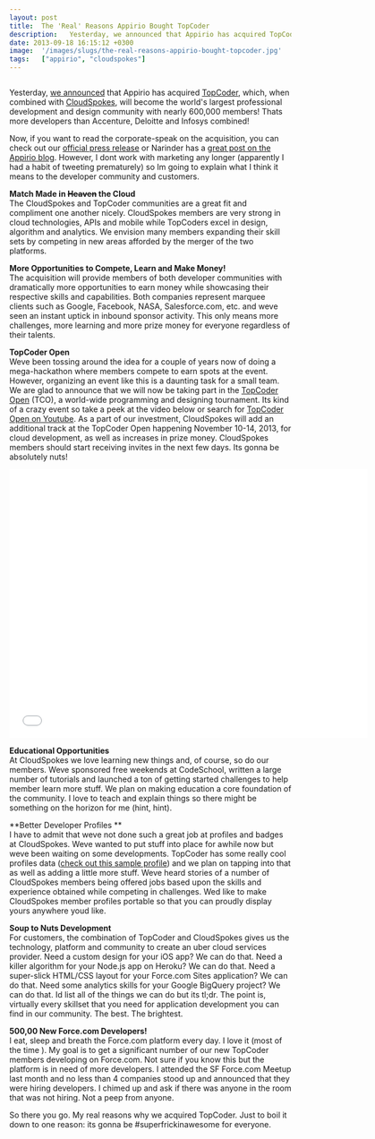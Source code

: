 ```yaml
---
layout: post
title:  The 'Real' Reasons Appirio Bought TopCoder
description:   Yesterday, we announced that Appirio has acquired TopCoder , which, when combined with CloudSpokes , will become the worlds largest professional development and design community with nearly 600,000 members! Thats more developers than Accenture, Deloitte and Infosys combined!  Now, if you want to read the corporate-speak on the acquisition, you can check out our official press release or Narinder has a great post on the Appirio blog  . However, I dont work with marketing any longer (apparentl
date: 2013-09-18 16:15:12 +0300
image:  '/images/slugs/the-real-reasons-appirio-bought-topcoder.jpg'
tags:   ["appirio", "cloudspokes"]
---
```

<p><img src="http://res.cloudinary.com/blog-jeffdouglas-com/image/upload/v1400327590/CS_TC_ncfs8z.png" alt="" ></p>
<p>Yesterday, <a href="http://www.cloudspokes.com/press/september-17-2013">we announced</a> that Appirio has acquired <a href="http://www.topcoder.com">TopCoder</a>, which, when combined with <a href="http://www.cloudspokes.com">CloudSpokes</a>, will become the world's largest professional development and design community with nearly 600,000 members! Thats more developers than Accenture, Deloitte and Infosys combined!</p>
<p>Now, if you want to read the corporate-speak on the acquisition, you can check out our <a href="http://appirio.com/category/press-releases/2013/09/appirio-acquires-topcoder-creating-worlds-largest-professional-development-design-community/">official press release</a> or Narinder has a <a href="http://appirio.com/category/business-blog/it/2013/09/appirio-combined-topcoder-cloudspokes-uber-cloud-services-company/">great post on the Appirio blog</a>. However, I dont work with marketing any longer (apparently I had a habit of tweeting prematurely) so Im going to explain what I think it means to the developer community and customers.</p>
<p><strong>Match Made in <del datetime="2013-09-18T17:05:27+00:00">Heaven</del> the Cloud</strong><br>
The CloudSpokes and TopCoder communities are a great fit and compliment one another nicely. CloudSpokes members are very strong in cloud technologies, APIs and mobile while TopCoders excel in design, algorithm and analytics. We envision many members expanding their skill sets by competing in new areas afforded by the merger of the two platforms.</p>
<p><strong>More Opportunities to Compete, Learn and Make Money!</strong><br>
The acquisition will provide members of both developer communities with dramatically more opportunities to earn money while showcasing their respective skills and capabilities. Both companies represent marquee clients such as Google, Facebook, NASA, Salesforce.com, etc. and weve seen an instant uptick in inbound sponsor activity. This only means more challenges, more learning and more prize money for everyone regardless of their talents.</p>
<p><strong>TopCoder Open</strong><br>
Weve been tossing around the idea for a couple of years now of doing a mega-hackathon where members compete to earn spots at the event. However, organizing an event like this is a daunting task for a small team. We are glad to announce that we will now be taking part in the <a href="http://community.topcoder.com/tco13/">TopCoder Open</a> (TCO), a world-wide programming and designing tournament. Its kind of a crazy event so take a peek at the video below or search for <a href="http://www.youtube.com/results?search_query=topcoder+open&oq=topcoder+open&gs_l=youtube.3...496.3177.0.3358.16.13.3.0.0.0.132.1110.11j2.13.0...0.0...1ac.1.11.youtube.v8q6w0c3kwg">TopCoder Open on Youtube</a>. As a part of our investment, CloudSpokes will add an additional track at the TopCoder Open happening November 10-14, 2013, for cloud development, as well as increases in prize money. CloudSpokes members should start receiving invites in the next few days. Its gonna be absolutely nuts!</p>
<div class="flex-video"><iframe width="640" height="480" src="//www.youtube.com/embed/7YgWtpnPdZc" frameborder="0" allowfullscreen></iframe></div>
<p><strong>Educational Opportunities</strong><br>
At CloudSpokes we love learning new things and, of course, so do our members. Weve sponsored free weekends at CodeSchool, written a large number of tutorials and launched a ton of getting started challenges to help member learn more stuff. We plan on making education a core foundation of the community. I love to teach and explain things so there might be something on the horizon for me (hint, hint).</p>
<p>**Better Developer Profiles **<br>
I have to admit that weve not done such a great job at profiles and badges at CloudSpokes. Weve wanted to put stuff into place for awhile now but weve been waiting on some developments. TopCoder has some really cool profiles data (<a href="http://community.topcoder.com/tc?module=MemberProfile&cr=22263204&tab=alg">check out this sample profile</a>) and we plan on tapping into that as well as adding a little more stuff. Weve heard stories of a number of CloudSpokes members being offered jobs based upon the skills and experience obtained while competing in challenges. Wed like to make CloudSpokes member profiles portable so that you can proudly display yours anywhere youd like.</p>
<p><strong>Soup to Nuts Development</strong><br>
For customers, the combination of TopCoder and CloudSpokes gives us the technology, platform and community to create an uber cloud services provider. Need a custom design for your iOS app? We can do that. Need a killer algorithm for your Node.js app on Heroku? We can do that. Need a super-slick HTML/CSS layout for your Force.com Sites application? We can do that. Need some analytics skills for your Google BigQuery project? We can do that. Id list all of the things we can do but its tl;dr. The point is, virtually every skillset that you need for application development you can find in our community. The best. The brightest.</p>
<p><strong>500,00 New Force.com Developers!</strong><br>
I eat, sleep and breath the Force.com platform every day. I love it (most of the time <g>). My goal is to get a significant number of our new TopCoder members developing on Force.com. Not sure if you know this but the platform is in need of more developers. I attended the SF Force.com Meetup last month and no less than 4 companies stood up and announced that they were hiring developers. I chimed up and ask if there was anyone in the room that was not hiring. Not a peep from anyone.</p>
<p>So there you go. My real reasons why we acquired TopCoder. Just to boil it down to one reason: its gonna be #superfrickinawesome for everyone.</p>

